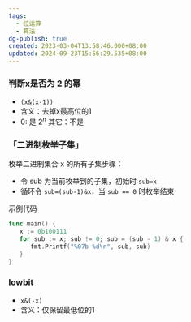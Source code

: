 ```yaml
---
tags:
  - 位运算
  - 算法
dg-publish: true
created: 2023-03-04T13:58:46.000+08:00
updated: 2024-09-23T15:56:29.535+08:00
---
```

### 判断x是否为 2 的幂
- `(x&(x-1))`
- 含义：去掉x最高位的1
- 0: 是 $2^n$    其它：不是

### 「二进制枚举子集」
枚举二进制集合 x 的所有子集步骤：
- 令 sub 为当前枚举到的子集，初始时 `sub=x`
- 循环令 `sub=(sub-1)&x`，当 `sub == 0` 时枚举结束

示例代码
```go
func main() {  
   x := 0b100111  
   for sub := x; sub != 0; sub = (sub - 1) & x {  
      fmt.Printf("%07b %d\n", sub, sub)  
   }  
}
```

### lowbit
- `x&(-x)`
- 含义：仅保留最低位的1
